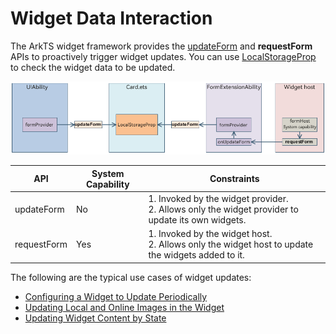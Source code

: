 # Widget Data Interaction

The ArkTS widget framework provides the [updateForm](../reference/apis-form-kit/js-apis-app-form-formProvider.md#updateform) and **requestForm** APIs to proactively trigger widget updates. You can use [LocalStorageProp](../quick-start/arkts-localstorage.md#localstorageprop) to check the widget data to be updated.

![WidgetLocalStorageProp](figures/WidgetLocalStorageProp.png)


| API | System Capability | Constraints |
| -------- | -------- | -------- |
| updateForm | No | 1. Invoked by the widget provider.<br>2. Allows only the widget provider to update its own widgets. |
| requestForm | Yes | 1. Invoked by the widget host.<br>2. Allows only the widget host to update the widgets added to it. |

The following are the typical use cases of widget updates:

- [Configuring a Widget to Update Periodically](arkts-ui-widget-update-by-time.md)
- [Updating Local and Online Images in the Widget](arkts-ui-widget-image-update.md)
- [Updating Widget Content by State](arkts-ui-widget-update-by-status.md)
